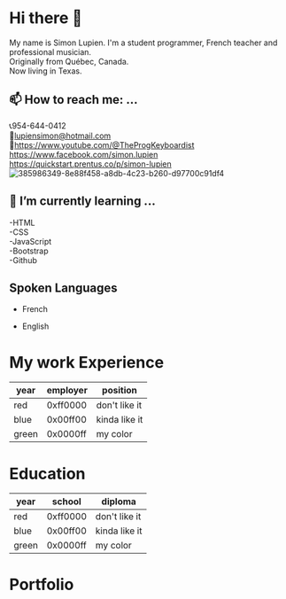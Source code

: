 # Hi there 👋
My name is Simon Lupien. I'm a student programmer, French teacher and professional musician.<br/>
Originally from Québec, Canada.<br/>
Now living in Texas.<br/>

## 📫 How to reach me: ...
📞954-644-0412<br/>
📧lupiensimon@hotmail.com<br/>
🎹https://www.youtube.com/@TheProgKeyboardist<br/>
https://www.facebook.com/simon.lupien<br/>
https://quickstart.prentus.co/p/simon-lupien<br/>
![385986349-8e88f458-a8db-4c23-b260-d97700c91df4](https://github.com/user-attachments/assets/da6d8469-e26c-43a7-9102-d5584b988578)
<!--Change the size of the picture-->

## 🌱 I’m currently learning ...
-HTML<br/> 
-CSS<br/>
-JavaScript<br/>
-Bootstrap<br/>
-Github<br/>

## Spoken Languages
* French<br/>
<!-- sub menu with UL for spoken and written out of 5 -->
* English<br/>
<!-- sub menu with UL for spoken and written out of 5 -->

# My work Experience
year | employer | position
------|-----|--------
red | 0xff0000 | don't like it
blue | 0x00ff00 | kinda like it
green | 0x0000ff | my color

# Education
year | school | diploma
------|-----|--------
red | 0xff0000 | don't like it
blue | 0x00ff00 | kinda like it
green | 0x0000ff | my color

# Portfolio
<!-- Create a list with bogus links, for now -->





